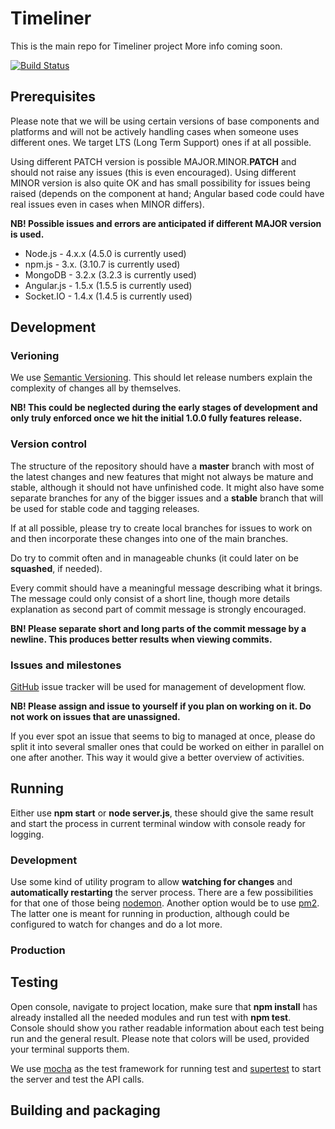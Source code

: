 # Timeliner

This is the main repo for Timeliner project
More info coming soon.

[![Build Status](https://travis-ci.org/learning-layers/timeliner.svg?branch=master)](https://travis-ci.org/learning-layers/timeliner)

## Prerequisites

Please note that we will be using certain versions of base components and platforms and will not be actively handling cases when someone uses different ones. We target LTS (Long Term Support) ones if at all possible.

Using different PATCH version is possible MAJOR.MINOR.**PATCH** and should not raise any issues (this is even encouraged).
Using different MINOR version is also quite OK and has small possibility for issues being raised (depends on the component at hand; Angular based code could have real issues even in cases when MINOR differs).

**NB! Possible issues and errors are anticipated if different MAJOR version is used.**

* Node.js - 4.x.x (4.5.0 is currently used)
* npm.js - 3.x. (3.10.7 is currently used)
* MongoDB - 3.2.x (3.2.3 is currently used)
* Angular.js - 1.5.x (1.5.5 is currently used)
* Socket.IO - 1.4.x (1.4.5 is currently used)

## Development

### Verioning

We use [Semantic Versioning](http://semver.org). This should let release numbers explain the complexity of changes all by themselves.

**NB! This could be neglected during the early stages of development and only truly enforced once we hit the initial 1.0.0 fully features release.**

### Version control

The structure of the repository should have a **master** branch with most of the latest changes and new features that might not always be mature and stable, although it should not have unfinished code. It might also have some separate branches for any of the bigger issues and a **stable** branch that will be used for stable code and tagging releases.

If at all possible, please try to create local branches for issues to work on and then incorporate these changes into one of the main branches.

Do try to commit often and in manageable chunks (it could later on be **squashed**, if needed).

Every commit should have a meaningful message describing what it brings. The message could only consist of a short line, though more details explanation as second part of commit message is strongly encouraged.

**BN! Please separate short and long parts of the commit message by a newline. This produces better results when viewing commits.**

### Issues and milestones

[GitHub](https://github.com) issue tracker will be used for management of development flow.

**NB! Please assign and issue to yourself if you plan on working on it. Do not work on issues that are unassigned.**

If you ever spot an issue that seems to big to managed at once, please do split it into several smaller ones that could be worked on either in parallel on one after another. This way it would give a better overview of activities.

## Running

Either use **npm start** or **node server.js**, these should give the same result and start the process in current terminal window with console ready for logging.

### Development

Use some kind of utility program to allow **watching for changes** and **automatically restarting** the server process. There are a few possibilities for that one of those being [nodemon](http://nodemon.io). Another option would be to use [pm2](http://pm2.keymetrics.io). The latter one is meant for running in production, although could be configured to watch for changes and do a lot more.

### Production

## Testing

Open console, navigate to project location, make sure that **npm install** has already installed all the needed modules and run test with **npm test**.
Console should show you rather readable information about each test being run and the general result. Please note that colors will be used, provided your terminal supports them.

We use [mocha](https://mochajs.org) as the test framework for running test and [supertest](https://www.npmjs.com/package/supertest) to start the server and test the API calls.

## Building and packaging

